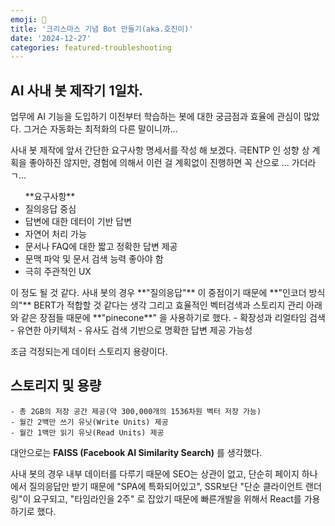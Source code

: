 ```yaml
---
emoji: 🎄
title: '크리스마스 기념 Bot 만들기(aka.호진이)'
date: '2024-12-27'
categories: featured-troubleshooting
---
```


## AI 사내 봇 제작기 1일차.

업무에 AI 기능을 도입하기 이전부터 학습하는 봇에 대한 궁금점과 효율에 관심이 많았다.
그거슨 자동화는 최적화의 다른 말이니까...

사내 봇 제작에 앞서 간단한 요구사항 명세서를 작성 해 보겠다.
극ENTP 인 성향 상 계획을 좋아하진 않지만, 경험에 의해서 이런 걸 계획없이 진행하면 꼭 산으로 ... 가더라ㄱ...

<ul>**요구사항**
<li>질의응답 중심</li>
<li>답변에 대한 데터이 기반 답변</li>
<li>자연어 처리 가능</li>
<li>문서나 FAQ에 대한 짧고 정확한 답변 제공</li>
<li>문맥 파악 및 문서 검색 능력 좋아야 함</li>
<li>극히 주관적인 UX</li>
</ul>
이 정도 될 것 같다.
사내 봇의 경우 **"질의응답"** 이 중점이기 때문에 **"인코더 방식의"** BERT가 적합할 것 같다는 생각
그리고 효율적인 벡터검색과 스토리지 관리 아래와 같은 장점들 때문에 **"pinecone**" 을 사용하기로 했다. - 확장성과 리얼타임 검색 - 유연한 아키텍처 - 유사도 검색 기반으로 명확한 답변 제공 가능성

조금 걱정되는게 데이터 스토리지 용량이다.

## 스토리지 및 용량

    - 총 2GB의 저장 공간 제공(약 300,000개의 1536차원 벡터 저장 가능)
    - 월간 2백만 쓰기 유닛(Write Units) 제공
    - 월간 1백만 읽기 유닛(Read Units) 제공

대안으로는 **FAISS (Facebook AI Similarity Search)** 를 생각했다.

사내 봇의 경우 내부 데이터를 다루기 때문에 SEO는 상관이 없고, 단순히 페이지 하나에서 질의응답만 받기 때문에 "SPA에 특화되어있고", SSR보단 "단순 클라이언트 랜더링"이 요구되고, "타임라인을 2주" 로 잡았기 때문에 빠른개발을 위해서 React를 가용하기로 했다.

```toc

```
